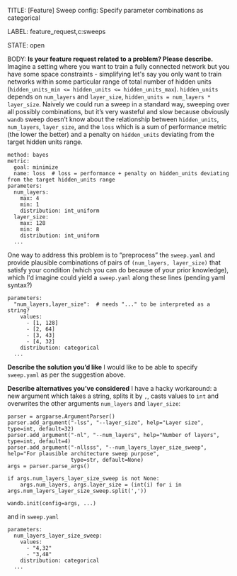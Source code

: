 TITLE:
[Feature] Sweep config: Specify parameter combinations as categorical

LABEL:
feature_request,c:sweeps

STATE:
open

BODY:
**Is your feature request related to a problem? Please describe.**
Imagine a setting where you want to train a fully connected network but you have some space constraints - simplifying let's say you only want to train networks within some particular range of total number of hidden units (`hidden_units_min <= hidden_units <= hidden_units_max`).
`hidden_units` depends on `num_layers` and `layer_size`, `hidden_units = num_layers * layer_size`.
Naively we could run a sweep in a standard way, sweeping over all possibly combinations, but it’s very wasteful and slow because obviously `wandb` sweep doesn’t know about the relationship between `hidden_units`, `num_layers`, `layer_size`, and the `loss` which is a sum of performance metric (the lower the better) and a penalty on `hidden_units` deviating from the target hidden units range.
```
method: bayes
metric:
  goal: minimize
  name: loss  # loss = performance + penalty on hidden_units deviating from the target hidden_units range
parameters:
  num_layers:
    max: 4
    min: 1
    distribution: int_uniform
  layer_size:
    max: 128
    min: 8
    distribution: int_uniform
  ...
```
One way to address this problem is to “preprocess” the `sweep.yaml` and provide plausible combinations of pairs of `(num_layers, layer_size)` that satisfy your condition (which you can do because of your prior knowledge), which I'd imagine could yield a `sweep.yaml` along these lines (pending yaml syntax?)
```
parameters:
  "num_layers,layer_size":  # needs "..." to be interpreted as a string?
    values:
      - [1, 128]
      - [2, 64]
      - [3, 43]
      - [4, 32]
    distribution: categorical
  ...
```

**Describe the solution you’d like**
I would like to be able to specify `sweep.yaml` as per the suggestion above.

**Describe alternatives you’ve considered**
I have a hacky workaround: a new argument which takes a string, splits it by `,`, casts values to `int` and overwrites the other arguments `num_layers` and `layer_size`:
```
parser = argparse.ArgumentParser()
parser.add_argument("-lss", "--layer_size", help="Layer size", type=int, default=32)
parser.add_argument("-nl", "--num_layers", help="Number of layers", type=int, default=4)
parser.add_argument("-nllsss", "--num_layers_layer_size_sweep", help="For plausible architecture sweep purpose",
                    type=str, default=None)
args = parser.parse_args()

if args.num_layers_layer_size_sweep is not None:
    args.num_layers, args.layer_size = (int(i) for i in args.num_layers_layer_size_sweep.split(','))

wandb.init(config=args, ...)
```
and in `sweep.yaml`
```
parameters:
  num_layers_layer_size_sweep:
    values:
      - "4,32"
      - "3,48"
    distribution: categorical
  ...
```

